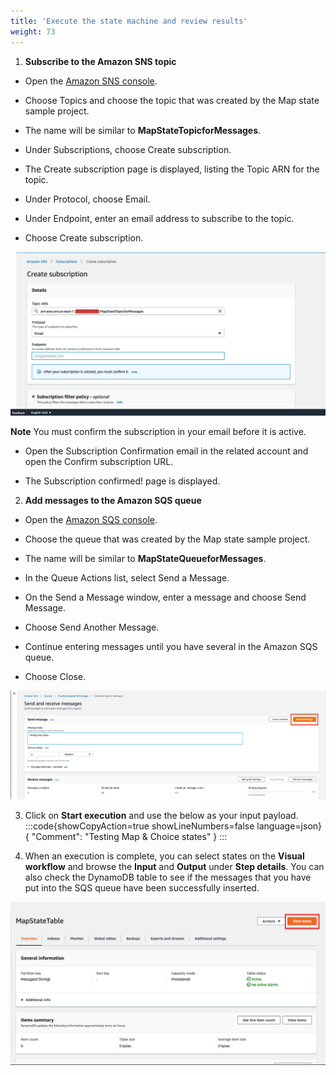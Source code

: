 ```yaml
---
title: 'Execute the state machine and review results'
weight: 73
---
```


1. **Subscribe to the Amazon SNS topic**

- Open the [Amazon SNS console](https://console.aws.amazon.com/sns/home).

- Choose Topics and choose the topic that was created by the Map state sample project.

- The name will be similar to **MapStateTopicforMessages**.

- Under Subscriptions, choose Create subscription.

- The Create subscription page is displayed, listing the Topic ARN for the topic.

- Under Protocol, choose Email.

- Under Endpoint, enter an email address to subscribe to the topic.

- Choose Create subscription.

![SNS](/static/extra-credit-sns-subscription.png)

**Note**
You must confirm the subscription in your email before it is active.

- Open the Subscription Confirmation email in the related account and open the Confirm subscription URL.

- The Subscription confirmed! page is displayed.

2. **Add messages to the Amazon SQS queue**

- Open the [Amazon SQS console](https://console.aws.amazon.com/sqs/home).

- Choose the queue that was created by the Map state sample project.

- The name will be similar to **MapStateQueueforMessages**.

- In the Queue Actions list, select Send a Message.

- On the Send a Message window, enter a message and choose Send Message.

- Choose Send Another Message.

- Continue entering messages until you have several in the Amazon SQS queue.

- Choose Close.

![SQS](/static/extra-credit-sqs-send-message.png)

3. Click on **Start execution** and use the below as your input payload.
   :::code{showCopyAction=true showLineNumbers=false language=json}
   {
   "Comment": "Testing Map & Choice states"
   }
   :::

4. When an execution is complete, you can select states on the **Visual workflow** and browse the **Input** and **Output** under **Step details**. You can also check the DynamoDB table to see if the messages that you have put into the SQS queue have been successfully inserted.

![DDB](/static/extra-credit-DDB-map-state.png)
